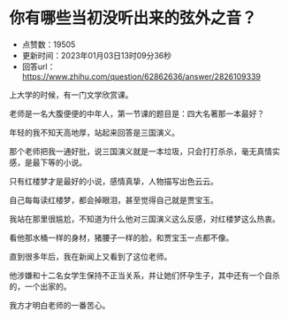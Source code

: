 # 你有哪些当初没听出来的弦外之音？
- 点赞数：19505
- 更新时间：2023年01月03日13时09分36秒
- 回答url：https://www.zhihu.com/question/62862636/answer/2826109339
<body>
 <p data-pid="rwLZxgWm">上大学的时候，有一门文学欣赏课。</p>
 <p data-pid="IvljOd9X">老师是一名大腹便便的中年人，第一节课的题目是：四大名著那一本最好？</p>
 <p data-pid="7k9W3tXZ">年轻的我不知天高地厚，站起来回答是三国演义。</p>
 <p data-pid="tEA5W7GJ">那个老师把我一通好批，说三国演义就是一本垃圾，只会打打杀杀，毫无真情实感，是最下等的小说。</p>
 <p data-pid="mMOYUMRZ">只有红楼梦才是最好的小说，感情真挚，人物描写出色云云。</p>
 <p data-pid="V_txZMs9">自己每每读红楼梦，都会掉眼泪，甚至觉得自己就是贾宝玉。</p>
 <p data-pid="umR7WUUT">我站在那里很尴尬，不知道为什么他对三国演义这么反感，对红楼梦这么热衷。</p>
 <p data-pid="ygQ527uY">看他那水桶一样的身材，猪腰子一样的脸，和贾宝玉一点都不像。</p>
 <p data-pid="LzsGz4dn">直到很多年后，我在新闻上又看到了这位老师。</p>
 <p data-pid="xzNPv-SD">他涉嫌和十二名女学生保持不正当关系，并让她们怀孕生子，其中还有一个自杀的，一个出家的。</p>
 <p data-pid="mebRj-1e">我方才明白老师的一番苦心。</p>
</body>
